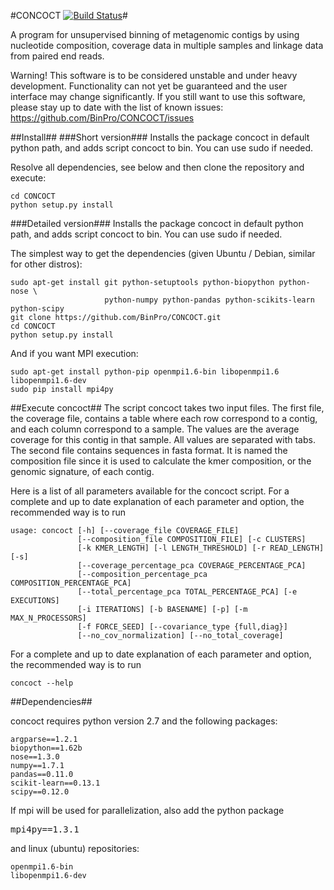 #CONCOCT [![Build Status](https://travis-ci.org/BinPro/CONCOCT.png?branch=master)](https://travis-ci.org/BinPro/CONCOCT)#

A program for unsupervised binning of metagenomic contigs by using nucleotide composition, 
coverage data in multiple samples and linkage data from paired end reads.

Warning! This software is to be considered unstable and under heavy development. Functionality can not yet be guaranteed and the user interface may change significantly. 
If you still want to use this software, please stay up to date with the list of known issues:
https://github.com/BinPro/CONCOCT/issues

##Install##
###Short version###
Installs the package concoct in default python path, and adds script concoct to bin. You can use sudo if needed.

Resolve all dependencies, see below and then clone the repository and execute:
```
cd CONCOCT
python setup.py install
```

###Detailed version###
Installs the package concoct in default python path, and adds script concoct to bin. You can use sudo if needed.

The simplest way to get the dependencies (given Ubuntu / Debian, similar for other distros):
```
sudo apt-get install git python-setuptools python-biopython python-nose \
                     python-numpy python-pandas python-scikits-learn python-scipy
git clone https://github.com/BinPro/CONCOCT.git
cd CONCOCT
python setup.py install
```
And if you want MPI execution:
```
sudo apt-get install python-pip openmpi1.6-bin libopenmpi1.6 libopenmpi1.6-dev
sudo pip install mpi4py
```

##Execute concoct##
The script concoct takes two input files. The first file, the coverage
file, contains a table where each row correspond to a contig, and each
column correspond to a sample. The values are the average coverage for
this contig in that sample. All values are separated with tabs. The second file contains sequences in fasta format. It is named the 
composition file since it is used to calculate the kmer composition,
or the genomic signature, of each contig.

Here is a list of all parameters available for the concoct script. For a complete and up to date 
explanation of each parameter and option, the recommended way is to run

```
usage: concoct [-h] [--coverage_file COVERAGE_FILE]
               [--composition_file COMPOSITION_FILE] [-c CLUSTERS]
               [-k KMER_LENGTH] [-l LENGTH_THRESHOLD] [-r READ_LENGTH] [-s]
               [--coverage_percentage_pca COVERAGE_PERCENTAGE_PCA]
               [--composition_percentage_pca COMPOSITION_PERCENTAGE_PCA]
               [--total_percentage_pca TOTAL_PERCENTAGE_PCA] [-e EXECUTIONS]
               [-i ITERATIONS] [-b BASENAME] [-p] [-m MAX_N_PROCESSORS]
               [-f FORCE_SEED] [--covariance_type {full,diag}]
               [--no_cov_normalization] [--no_total_coverage]
```

For a complete and up to date explanation of each parameter and option, the recommended way is to run


```
concoct --help
```

##Dependencies##

concoct requires python version 2.7 and the following packages:
```
argparse==1.2.1
biopython==1.62b
nose==1.3.0
numpy==1.7.1
pandas==0.11.0
scikit-learn==0.13.1
scipy==0.12.0
```
If mpi will be used for parallelization, also add the python package <pre>mpi4py==1.3.1</pre> and linux (ubuntu) repositories:
```
openmpi1.6-bin 
libopenmpi1.6-dev
```

